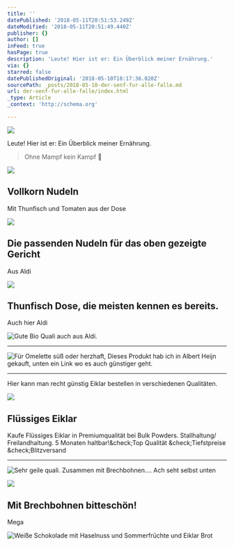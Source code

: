 ```yaml
---
title: ''
datePublished: '2018-05-11T20:51:53.249Z'
dateModified: '2018-05-11T20:51:49.440Z'
publisher: {}
author: []
inFeed: true
hasPage: true
description: 'Leute! Hier ist er: Ein Überblick meiner Ernährung.'
via: {}
starred: false
datePublishedOriginal: '2018-05-10T18:17:36.020Z'
sourcePath: _posts/2018-05-10-der-senf-fur-alle-falle.md
url: der-senf-fur-alle-falle/index.html
_type: Article
_context: 'http://schema.org'

---
```

![](https://the-grid-user-content.s3-us-west-2.amazonaws.com/9c0628df-a55d-422a-818c-6e91aae0a028.jpg)

Leute! Hier ist er: Ein Überblick meiner Ernährung.

> Ohne Mampf kein Kampf 

<article style=""><img src="https://the-grid-user-content.s3-us-west-2.amazonaws.com/ac965487-a307-4db4-8cd9-251904acf6b1.jpg" /><h1>Vollkorn Nudeln</h1><p>Mit Thunfisch und Tomaten aus der Dose</p></article>

<article style=""><img src="https://the-grid-user-content.s3-us-west-2.amazonaws.com/64259a4b-35cc-4800-848e-6bce091ee7cc.jpg" /><h1>Die passenden Nudeln für das oben gezeigte Gericht</h1><p>Aus Aldi</p></article>

<article style=""><img src="https://the-grid-user-content.s3-us-west-2.amazonaws.com/eec85356-c61a-4c03-9c9e-13e9648ed022.jpg" /><h1>Thunfisch Dose, die meisten kennen es bereits. </h1><p>Auch hier Aldi </p></article>

![Gute Bio Quali auch aus Aldi.](https://the-grid-user-content.s3-us-west-2.amazonaws.com/bbd7da03-e7f7-43d6-afb7-8c4d7c94c77e.jpg)

---

![Für Omelette süß oder herzhaft, Dieses Produkt hab ich in Albert Heijn gekauft, unten ein Link wo es auch günstiger geht.](https://the-grid-user-content.s3-us-west-2.amazonaws.com/e4a22d6d-ce78-4e05-8478-1f344772507d.jpg)

---

Hier kann man recht günstig Eiklar bestellen in verschiedenen Qualitäten.

<article style=""><img src="https://s3-us-west-2.amazonaws.com/the-grid-img/p/40b22ba2918d62d46e237e134d9eac2e9847b6b9.jpg" /><h1>Flüssiges Eiklar</h1><p>Kaufe Flüssiges Eiklar in Premiumqualität bei Bulk Powders. Stallhaltung/ Freilandhaltung. 5 Monaten haltbar!&amp;check;Top Qualität &amp;check;Tiefstpreise &amp;check;Blitzversand</p></article>

---

![Sehr geile quali. Zusammen mit Brechbohnen.... Ach seht selbst unten](https://the-grid-user-content.s3-us-west-2.amazonaws.com/658ad702-5540-4689-864e-4091e1b7b6bb.jpg)

<article style=""><img src="https://the-grid-user-content.s3-us-west-2.amazonaws.com/ee0d3bbb-a5ce-4505-897a-5734365f77e9.jpg" /><h1>Mit Brechbohnen bitteschön!</h1><p>Mega</p></article>

![Weiße Schokolade mit Haselnuss und Sommerfrüchte und Eiklar Brot](https://the-grid-user-content.s3-us-west-2.amazonaws.com/c88b3af9-3412-43e0-88e0-c019f92be014.jpg)
